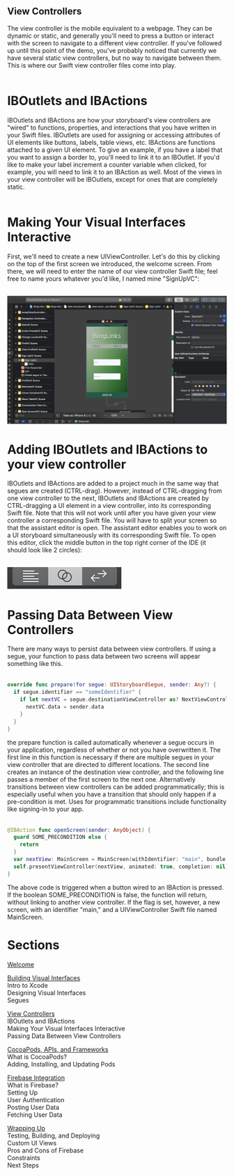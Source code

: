 ## View Controllers
The view controller is the mobile equivalent to a webpage. They can be dynamic or static, and generally you'll need to press a button or interact with the screen to navigate to a different view controller. If you've followed up until this point of the demo, you've probably noticed that currently we have several static view controllers, but no way to navigate between them. This is where our Swift view controller files come into play. <br /> <br />

# IBOutlets and IBActions
IBOutlets and IBActions are how your storyboard's view controllers are "wired" to functions, properties, and interactions that you have written in your Swift files. IBOutlets are used for assigning or accessing attributes of UI elements like buttons, labels, table views, etc. IBActions are functions attached to a given UI element. To give an example, if you have a label that you want to assign a border to, you'll need to link it to an IBOutlet. If you'd like to make your label increment a counter variable when clicked, for example, you will need to link it to an IBAction as well. Most of the views in your view controller will be IBOutlets, except for ones that are completely static. <br /> <br />

# Making Your Visual Interfaces Interactive
First, we'll need to create a new UIViewController. Let's do this by clicking on the top of the first screen we introduced, the welcome screen. From there, we will need to enter the name of our view controller Swift file; feel free to name yours whatever you'd like, I named mine "SignUpVC": <br /> <br />

<img src="workshopImages/addingViewControllers.png"
alt="Adding view controllers" />


# Adding IBOutlets and IBActions to your view controller
IBOutlets and IBActions are added to a project much in the same way that segues are created (CTRL-drag). However, instead of CTRL-dragging from one view controller to the next, IBOutlets and IBActions are created by CTRL-dragging a UI element in a view controller, into its corresponding Swift file. Note that this will not work until after you have given your view controller a corresponding Swift file. You will have to split your screen so that the assistant editor is open. The assistant editor enables you to work on a UI storyboard simultaneously with its corresponding Swift file. To open this editor, click the middle button in the top right corner of the IDE (it should look like 2 circles): <br /> <br />

<img src="workshopImages/assistantEditor.png"
alt="Assistant Editor"/>


# Passing Data Between View Controllers
There are many ways to persist data between view controllers. If using a segue, your function to pass data between two screens will appear something like this. <br /> <br />
```Swift
override func prepare(for segue: UIStoryboardSegue, sender: Any?) {
  if segue.identifier == "someIdentifier" {
    if let nextVC = segue.destinationViewController as? NextViewController {
      nextVC.data = sender.data
    }
  }
}
```
the prepare function is called automatically whenever a segue occurs in your application, regardless of whether or not you have overwritten it. The first line in this function is necessary if there are multiple segues in your view controller that are directed to different locations. The second line creates an instance of the destination view controller, and the following line passes a member of the first screen to the next one. Alternatively transitions between view controllers can be added programmatically; this is especially useful when you have a transition that should only happen if a pre-condition is met. Uses for programmatic transitions include functionality like signing-in to your app. <br /> <br />
```Swift
@IBAction func openScreen(sender: AnyObject) {
  guard SOME_PRECONDITION else {
    return
  }
  var nextView: MainScreen = MainScreen(withIdentifier: "main", bundle: nil)
  self.presentViewController(nextView, animated: true, completion: nil)
}
```
The above code is triggered when a button wired to an IBAction is pressed. If the boolean SOME_PRECONDITION is false, the function will return, without linking to another view controller. If the flag is set, however, a new screen, with an identifier "main," and a UIViewController Swift file named MainScreen.


# Sections


<a href="README.md">Welcome</a> <br />

<a href="Visual-Interfaces.md">Building Visual Interfaces</a> <br />
Intro to Xcode <br />
Designing Visual Interfaces <br />
Segues <br />


<a href="ViewControllers.md">View Controllers</a> <br />
IBOutlets and IBActions <br />
Making Your Visual Interfaces Interactive <br />
Passing Data Between View Controllers <br />


<a href="Frameworks.md">CocoaPods, APIs, and Frameworks</a> <br />
What is CocoaPods? <br />
Adding, Installing, and Updating Pods <br />

<a href="Firebase.md">Firebase Integration</a> <br />
What is Firebase? <br />
Setting Up <br />
User Authentication <br />
Posting User Data <br />
Fetching User Data <br />

<a href="Conclusion.md">Wrapping Up</a> <br />
Testing, Building, and Deploying <br />
Custom UI Views <br />
Pros and Cons of Firebase <br />
Constraints <br />
Next Steps <br />
